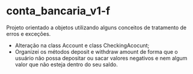 # conta_bancaria_v1-f

Projeto orientado a objetos utilizando alguns conceitos de tratamento de erros e exceções.

- Alteração na class Account e class CheckingAcocunt;
- Organizei os métodos deposit e withdraw amount de forma que o usuário não possa depositar ou sacar valores negativos e nem algum valor
que não esteja dentro do seu saldo. 
